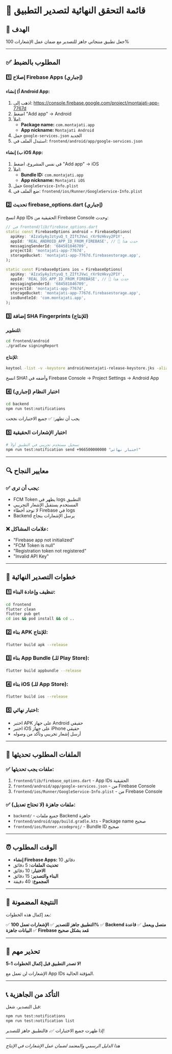 # 🚀 قائمة التحقق النهائية لتصدير التطبيق

## 🎯 الهدف
جعل تطبيق منتجاتي جاهز للتصدير مع ضمان عمل الإشعارات 100%

---

## ✅ المطلوب بالضبط

### 1️⃣ إصلاح Firebase Apps (إجباري)

#### أ) إنشاء Android App:
1. اذهب إلى: https://console.firebase.google.com/project/montajati-app-7767d
2. اضغط "Add app" → Android
3. املأ:
   - **Package name:** `com.montajati.app`
   - **App nickname:** `Montajati Android`
4. حمل `google-services.json` الجديد
5. استبدل الملف في: `frontend/android/app/google-services.json`

#### ب) إنشاء iOS App:
1. في نفس المشروع، اضغط "Add app" → iOS
2. املأ:
   - **Bundle ID:** `com.montajati.app`
   - **App nickname:** `Montajati iOS`
3. حمل `GoogleService-Info.plist`
4. ضع الملف في: `frontend/ios/Runner/GoogleService-Info.plist`

### 2️⃣ تحديث firebase_options.dart (إجباري)

انسخ App IDs الحقيقية من Firebase Console وحدث:

```dart
// في frontend/lib/firebase_options.dart
static const FirebaseOptions android = FirebaseOptions(
  apiKey: 'AIzaSyAyJztyuQ_t_ZIftJVwi_rXr9zHkvy2P1Y',
  appId: 'REAL_ANDROID_APP_ID_FROM_FIREBASE', // 🔄 حدث هذا
  messagingSenderId: '684581846709',
  projectId: 'montajati-app-7767d',
  storageBucket: 'montajati-app-7767d.firebasestorage.app',
);

static const FirebaseOptions ios = FirebaseOptions(
  apiKey: 'AIzaSyAyJztyuQ_t_ZIftJVwi_rXr9zHkvy2P1Y',
  appId: 'REAL_IOS_APP_ID_FROM_FIREBASE', // 🔄 حدث هذا
  messagingSenderId: '684581846709',
  projectId: 'montajati-app-7767d',
  storageBucket: 'montajati-app-7767d.firebasestorage.app',
  iosBundleId: 'com.montajati.app',
);
```

### 3️⃣ إضافة SHA Fingerprints (للإنتاج)

#### للتطوير:
```bash
cd frontend/android
./gradlew signingReport
```

#### للإنتاج:
```bash
keytool -list -v -keystore android/montajati-release-keystore.jks -alias montajati
```

انسخ SHA1 وأضفه في Firebase Console → Project Settings → Android App

### 4️⃣ اختبار النظام (إجباري)

```bash
cd backend
npm run test:notifications
```

يجب أن تظهر: ✅ جميع الاختبارات نجحت

### 5️⃣ اختبار الإشعارات الحقيقية

```bash
# تسجيل مستخدم تجريبي في التطبيق أولاً
npm run test:notification send +966500000000 "اختبار نهائي"
```

---

## 🔍 معايير النجاح

### ✅ يجب أن ترى:
- FCM Token يظهر في logs التطبيق
- المستخدم يستقبل الإشعار التجريبي
- لا توجد أخطاء Firebase في logs
- Backend يرسل الإشعارات بنجاح

### ❌ علامات المشاكل:
- "Firebase app not initialized"
- "FCM Token is null"
- "Registration token not registered"
- "Invalid API Key"

---

## 🚀 خطوات التصدير النهائية

### 1️⃣ تنظيف وإعادة البناء:
```bash
cd frontend
flutter clean
flutter pub get
cd ios && pod install && cd ..
```

### 2️⃣ بناء APK للإنتاج:
```bash
flutter build apk --release
```

### 3️⃣ بناء App Bundle (للـ Play Store):
```bash
flutter build appbundle --release
```

### 4️⃣ بناء iOS (للـ App Store):
```bash
flutter build ios --release
```

### 5️⃣ اختبار نهائي:
- اختبر APK على جهاز Android حقيقي
- اختبر iOS على جهاز iPhone حقيقي
- أرسل إشعار تجريبي وتأكد من وصوله

---

## 📁 الملفات المطلوب تحديثها

### ✅ ملفات يجب تحديثها:
1. `frontend/lib/firebase_options.dart` - App IDs الحقيقية
2. `frontend/android/app/google-services.json` - من Firebase Console
3. `frontend/ios/Runner/GoogleService-Info.plist` - من Firebase Console

### ✅ ملفات جاهزة (لا تحتاج تعديل):
- `backend/` - جميع ملفات Backend جاهزة
- `frontend/android/app/build.gradle.kts` - Package name صحيح
- `frontend/ios/Runner.xcodeproj/` - Bundle ID صحيح

---

## ⏰ الوقت المطلوب

- **إنشاء Firebase Apps:** 10 دقائق
- **تحديث الملفات:** 5 دقائق
- **الاختبار:** 10 دقائق
- **البناء والتصدير:** 15 دقائق
- **المجموع:** 40 دقيقة

---

## 🎯 النتيجة المضمونة

بعد إكمال هذه الخطوات:

✅ **التطبيق جاهز للتصدير**
✅ **الإشعارات تعمل 100%**
✅ **Backend متصل ويعمل**
✅ **قاعدة البيانات جاهزة**
✅ **Firebase مُعد بشكل صحيح**

---

## 🚨 تحذير مهم

**لا تصدر التطبيق قبل إكمال الخطوات 1-5!**

الإشعارات لن تعمل مع App IDs المؤقتة الحالية.

---

## 📞 التأكد من الجاهزية

قبل التصدير، شغل:
```bash
npm run test:notifications
npm run test:notification list
```

إذا ظهرت جميع الاختبارات ✅، فالتطبيق جاهز للتصدير!

---

*هذا الدليل الرسمي والمعتمد لضمان عمل الإشعارات في الإنتاج*
